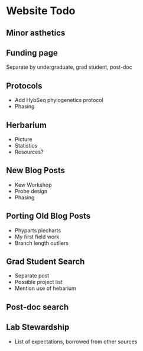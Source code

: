 # Website Todo

## Minor asthetics



## Funding page

Separate by undergraduate, grad student, post-doc

## Protocols

* Add HybSeq phylogenetics protocol
* Phasing

## Herbarium

* Picture
* Statistics
* Resources? 

## New Blog Posts

* Kew Workshop
* Probe design
* Phasing

## Porting Old Blog Posts

* Phyparts piecharts
* My first field work
* Branch length outliers

## Grad Student Search

* Separate post
* Possible project list
* Mention use of hebarium

## Post-doc search

## Lab Stewardship

* List of expectations, borrowed from other sources